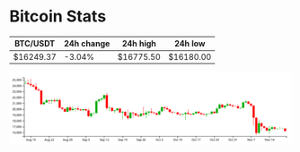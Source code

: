 # Bitcoin Stats

BTC/USDT|24h change|24h high|24h low|
|---|---|---|---|
|$16249.37|-3.04%|$16775.50|$16180.00|

<img src="./chart.svg">
